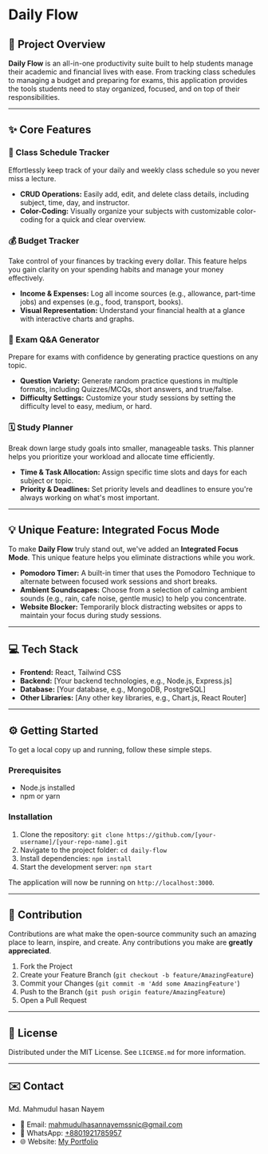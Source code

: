 # Daily Flow

## 🚀 Project Overview

**Daily Flow** is an all-in-one productivity suite built to help students manage their academic and financial lives with ease. From tracking class schedules to managing a budget and preparing for exams, this application provides the tools students need to stay organized, focused, and on top of their responsibilities.

-----

## ✨ Core Features

### 📅 Class Schedule Tracker

Effortlessly keep track of your daily and weekly class schedule so you never miss a lecture.

  * **CRUD Operations:** Easily add, edit, and delete class details, including subject, time, day, and instructor.
  * **Color-Coding:** Visually organize your subjects with customizable color-coding for a quick and clear overview.

### 💰 Budget Tracker

Take control of your finances by tracking every dollar. This feature helps you gain clarity on your spending habits and manage your money effectively.

  * **Income & Expenses:** Log all income sources (e.g., allowance, part-time jobs) and expenses (e.g., food, transport, books).
  * **Visual Representation:** Understand your financial health at a glance with interactive charts and graphs.

### 🧠 Exam Q\&A Generator

Prepare for exams with confidence by generating practice questions on any topic.

  * **Question Variety:** Generate random practice questions in multiple formats, including Quizzes/MCQs, short answers, and true/false.
  * **Difficulty Settings:** Customize your study sessions by setting the difficulty level to easy, medium, or hard.

### 🗓️ Study Planner

Break down large study goals into smaller, manageable tasks. This planner helps you prioritize your workload and allocate time efficiently.

  * **Time & Task Allocation:** Assign specific time slots and days for each subject or topic.
  * **Priority & Deadlines:** Set priority levels and deadlines to ensure you're always working on what's most important.

-----

## 💡 Unique Feature: Integrated Focus Mode

To make **Daily Flow** truly stand out, we've added an **Integrated Focus Mode**. This unique feature helps you eliminate distractions while you work.

  * **Pomodoro Timer:** A built-in timer that uses the Pomodoro Technique to alternate between focused work sessions and short breaks.
  * **Ambient Soundscapes:** Choose from a selection of calming ambient sounds (e.g., rain, cafe noise, gentle music) to help you concentrate.
  * **Website Blocker:** Temporarily block distracting websites or apps to maintain your focus during study sessions.

-----

## 💻 Tech Stack

  * **Frontend:** React, Tailwind CSS
  * **Backend:** [Your backend technologies, e.g., Node.js, Express.js]
  * **Database:** [Your database, e.g., MongoDB, PostgreSQL]
  * **Other Libraries:** [Any other key libraries, e.g., Chart.js, React Router]

-----

## ⚙️ Getting Started

To get a local copy up and running, follow these simple steps.

### Prerequisites

  * Node.js installed
  * npm or yarn

### Installation

1.  Clone the repository:
    `git clone https://github.com/[your-username]/[your-repo-name].git`
2.  Navigate to the project folder:
    `cd daily-flow`
3.  Install dependencies:
    `npm install`
4.  Start the development server:
    `npm start`

The application will now be running on `http://localhost:3000`.

-----

## 🤝 Contribution

Contributions are what make the open-source community such an amazing place to learn, inspire, and create. Any contributions you make are **greatly appreciated**.

1.  Fork the Project
2.  Create your Feature Branch (`git checkout -b feature/AmazingFeature`)
3.  Commit your Changes (`git commit -m 'Add some AmazingFeature'`)
4.  Push to the Branch (`git push origin feature/AmazingFeature`)
5.  Open a Pull Request

-----

## 📜 License

Distributed under the MIT License. See `LICENSE.md` for more information.

-----

## ✉️ Contact

Md. Mahmudul hasan Nayem

- 📧 Email: [mahmudulhasannayemssnic@gmail.com](mailto:mahmudulhasannayemssnic@gmail.com)
- 📱 WhatsApp: [+8801921785957](https://wa.me/8801921785957)
- 🌐 Website: [My Portfolio](https://mhnayem-portfolio.vercel.app/)

